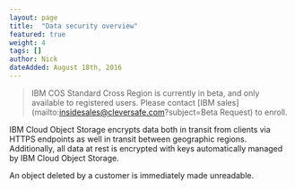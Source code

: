 ```yaml
---
layout: page
title:  "Data security overview"
featured: true
weight: 4
tags: []
author: Nick
dateAdded: August 18th, 2016
---
```

> IBM COS Standard Cross Region is currently in beta, and only available to registered users.  Please contact [IBM sales](mailto:insidesales@cleversafe.com?subject=Beta Request) to enroll.

IBM Cloud Object Storage encrypts data both in transit from clients via HTTPS endpoints as well in transit between geographic regions.   Additionally, all data at rest is encrypted with keys automatically managed by IBM Cloud Object Storage.

An object deleted by a customer is immediately made unreadable.
